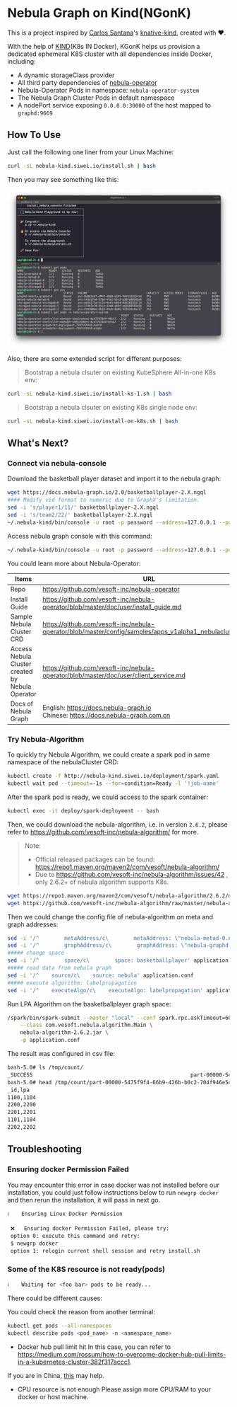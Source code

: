 # Nebula Graph on Kind(NGonK)

This is a project inspired by [Carlos Santana](https://twitter.com/csantanapr)'s  [knative-kind](https://github.com/csantanapr/knative-kind), created with ❤️.

With the help of [KIND](https://kind.sigs.k8s.io/)(K8s IN Docker), KGonK helps us provision a dedicated ephemeral K8S cluster with all dependencies inside Docker, including:

- A dynamic storageClass provider
- All third party dependencies of [nebula-operator](https://github.com/vesoft-inc/nebula-operator)
- Nebula-Operator Pods in namespace: `nebula-operator-system`
- The Nebula Graph Cluster Pods in default namespace
- A nodePort service exposing `0.0.0.0:30000` of the host mapped to `graphd:9669`

## How To Use

Just call the following one liner from your Linux Machine:

```bash
curl -sL nebula-kind.siwei.io/install.sh | bash
```

Then you may see something like this:

![install_success](./images/install_success.webp)

Also, there are some extended script for different purposes:

> Bootstrap a nebula clsuter on existing KubeSphere All-in-one K8s env:

```bash
curl -sL nebula-kind.siwei.io/install-ks-1.sh | bash
```
> Bootstrap a nebula clsuter on existing K8s single node env:

```bash
curl -sL nebula-kind.siwei.io/install-on-k8s.sh | bash
```

## What's Next?

### Connect via nebula-console

Download the basketball player dataset and import it to the nebula graph:
```bash
wget https://docs.nebula-graph.io/2.0/basketballplayer-2.X.ngql
#### Modify vid format to numeric due to GraphX's limitation.
sed -i 's/player1/11/' basketballplayer-2.X.ngql
sed -i 's/team2/22/' basketballplayer-2.X.ngql
~/.nebula-kind/bin/console -u root -p password --address=127.0.0.1 --port=30000 -f basketballplayer-2.X.ngql
```

Access nebula graph console with this command:
```bash
~/.nebula-kind/bin/console -u root -p password --address=127.0.0.1 --port=30000
```

You could learn more about Nebula-Operator:

| Items                                            | URL                                                          |
| ------------------------------------------------ | ------------------------------------------------------------ |
| Repo                                             | https://github.com/vesoft-inc/nebula-operator                |
| Install Guide                                    | https://github.com/vesoft-inc/nebula-operator/blob/master/doc/user/install_guide.md |
| Sample Nebula Cluster CRD                        | https://github.com/vesoft-inc/nebula-operator/blob/master/config/samples/apps_v1alpha1_nebulacluster.yaml |
| Access Nebula Cluster created by Nebula Operator | https://github.com/vesoft-inc/nebula-operator/blob/master/doc/user/client_service.md |
| Docs of Nebula Graph                             | English: https://docs.nebula-graph.io<br />Chinese: https://docs.nebula-graph.com.cn |

### Try Nebula-Algorithm

To quickly try Nebula Algorithm, we could create a spark pod in same namespace of the nebulaCluster CRD:

```bash
kubectl create -f http://nebula-kind.siwei.io/deployment/spark.yaml
kubectl wait pod --timeout=-1s --for=condition=Ready -l '!job-name'
```

After the spark pod is ready, we could access to the spark container:
```bash
kubectl exec -it deploy/spark-deployment -- bash
```

Then, we could download the nebula-algorithm, i.e. in version `2.6.2`, please refer to https://github.com/vesoft-inc/nebula-algorithm/ for more.

> Note:
> - Official released packages can be found: https://repo1.maven.org/maven2/com/vesoft/nebula-algorithm/
> - Due to https://github.com/vesoft-inc/nebula-algorithm/issues/42 , only 2.6.2+ of nebula algorithm supports K8s.

```bash
wget https://repo1.maven.org/maven2/com/vesoft/nebula-algorithm/2.6.2/nebula-algorithm-2.6.2.jar
wget https://github.com/vesoft-inc/nebula-algorithm/raw/master/nebula-algorithm/src/main/resources/application.conf
```

Then we could change the config file of nebula-algorithm on meta and graph addresses:
```bash
sed -i '/^        metaAddress/c\        metaAddress: \"nebula-metad-0.nebula-metad-headless.default.svc.cluster.local:9559\"' application.conf
sed -i '/^        graphAddress/c\        graphAddress: \"nebula-graphd-0.nebula-graphd-svc.default.svc.cluster.local:9669\"' application.conf
##### change space
sed -i '/^        space/c\        space: basketballplayer' application.conf
##### read data from nebula graph
sed -i '/^    source/c\    source: nebula' application.conf
##### execute algorithm: labelpropagation
sed -i '/^    executeAlgo/c\    executeAlgo: labelpropagation' application.conf
```

Run LPA Algorithm on the basketballplayer graph space:
```bash
/spark/bin/spark-submit --master "local" --conf spark.rpc.askTimeout=6000s \
    --class com.vesoft.nebula.algorithm.Main \
    nebula-algorithm-2.6.2.jar \
    -p application.conf
```

The result was configured in csv file:
```bash
bash-5.0# ls /tmp/count/
_SUCCESS                                                  part-00000-5475f9f4-66b9-426b-b0c2-704f946e54d3-c000.csv
bash-5.0# head /tmp/count/part-00000-5475f9f4-66b9-426b-b0c2-704f946e54d3-c000.csv
_id,lpa
1100,1104
2200,2200
2201,2201
1101,1104
2202,2202
```


## Troubleshooting

### Ensuring docker Permission Failed
You may encounter this error in case docker was not installed before our installation, you could just follow instructions below to run `newgrp docker` and then rerun the installation, it will pass in next go.
```bash
ℹ️    Ensuring Linux Docker Permission

 ❌   Ensuring docker Permission Failed, please try:
 option 0: execute this command and retry:
 $ newgrp docker
 option 1: relogin current shell session and retry install.sh
```

### Some of the K8S resource is not ready(pods)

```bash
ℹ️    Waiting for <foo bar> pods to be ready...
```

There could be different causes:

You could check the reason from another terminal:

```bash
kubectl get pods --all-namespaces
kubectl describe pods <pod_name> -n <namespace_name>
```

- Docker hub pull limit hit
In this case, you can refer to https://medium.com/rossum/how-to-overcome-docker-hub-pull-limits-in-a-kubernetes-cluster-382f317accc1.

If you are in China, [this](https://gist.github.com/y0ngb1n/7e8f16af3242c7815e7ca2f0833d3ea6) may help.

- CPU resource is not enough
Please assign more CPU/RAM to your docker or host machine.
